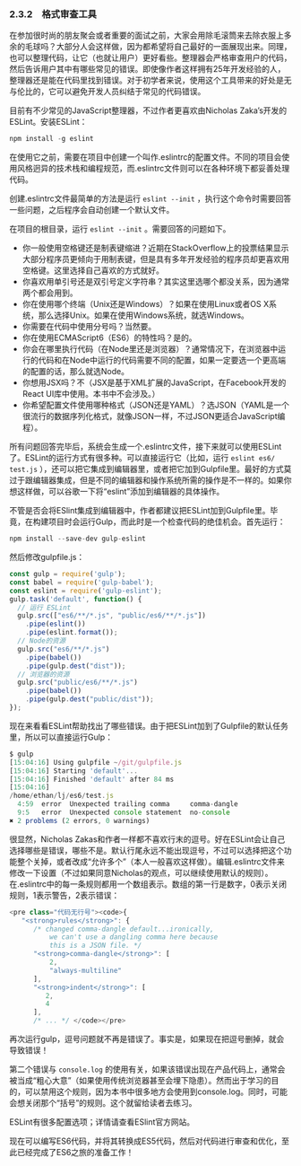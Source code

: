 ### 2.3.2　格式审查工具

在参加很时尚的朋友聚会或者重要的面试之前，大家会用除毛滚筒来去除衣服上多余的毛球吗？大部分人会这样做，因为都希望将自己最好的一面展现出来。同理，也可以整理代码，让它（也就让用户）更好看些。整理器会严格审查用户的代码，然后告诉用户其中有哪些常见的错误。即使像作者这样拥有25年开发经验的人，整理器还是能在代码里找到错误。对于初学者来说，使用这个工具带来的好处是无与伦比的，它可以避免开发人员纠结于常见的代码错误。

目前有不少常见的JavaScript整理器，不过作者更喜欢由Nicholas Zaka’s开发的ESLint。安装ESLint：

```javascript
npm install -g eslint
```

在使用它之前，需要在项目中创建一个叫作.eslintrc的配置文件。不同的项目会使用风格迥异的技术栈和编程规范，而.eslintrc文件则可以在各种环境下都妥善处理代码。

创建.eslintrc文件最简单的方法是运行 `eslint --init` ，执行这个命令时需要回答一些问题，之后程序会自动创建一个默认文件。

在项目的根目录，运行 `eslint --init` 。需要回答的问题如下。

+ 你一般使用空格键还是制表键缩进？近期在StackOverflow上的投票结果显示大部分程序员更倾向于用制表键，但是具有多年开发经验的程序员却更喜欢用空格键。这里选择自己喜欢的方式就好。
+ 你喜欢用单引号还是双引号定义字符串？其实这里选哪个都没关系，因为通常两个都会用到。
+ 你在使用哪个终端（Unix还是Windows）？如果在使用Linux或者OS X系统，那么选择Unix。如果在使用Windows系统，就选Windows。
+ 你需要在代码中使用分号吗？当然要。
+ 你在使用ECMAScript6（ES6）的特性吗？是的。
+ 你会在哪里执行代码（在Node里还是浏览器）？通常情况下，在浏览器中运行的代码和在Node中运行的代码需要不同的配置，如果一定要选一个更高端的配置的话，那么就选Node。
+ 你想用JSX吗？不（JSX是基于XML扩展的JavaScript，在Facebook开发的React UI库中使用。本书中不会涉及。）
+ 你希望配置文件使用哪种格式（JSON还是YAML）？选JSON（YAML是一个很流行的数据序列化格式，就像JSON一样，不过JSON更适合JavaScript编程）。

所有问题回答完毕后，系统会生成一个.eslintrc文件，接下来就可以使用ESLint了。ESLint的运行方式有很多种。可以直接运行它（比如，运行 `eslint es6/`   `test.js` ），还可以把它集成到编辑器里，或者把它加到Gulpfile里。最好的方式莫过于跟编辑器集成，但是不同的编辑器和操作系统所需的操作是不一样的。如果你想这样做，可以谷歌一下将“eslint”添加到编辑器的具体操作。

不管是否会将ESlint集成到编辑器中，作者都建议把ESLint加到Gulpfile里。毕竟，在构建项目时会运行Gulp，而此时是一个检查代码的绝佳机会。首先运行：

```javascript
npm install --save-dev gulp-eslint
```

然后修改gulpfile.js：

```javascript
const gulp = require('gulp');
const babel = require('gulp-babel');
const eslint = require('gulp-eslint');
gulp.task('default', function() {
  // 运行 ESLint
  gulp.src(["es6/**/*.js", "public/es6/**/*.js"])
    .pipe(eslint())
    .pipe(eslint.format());
  // Node的资源
  gulp.src("es6/**/*.js")
    .pipe(babel())
    .pipe(gulp.dest("dist"));
  // 浏览器的资源
  gulp.src("public/es6/**/*.js")
    .pipe(babel())
    .pipe(gulp.dest("public/dist"));
});
```

现在来看看ESLint帮助找出了哪些错误。由于把ESLint加到了Gulpfile的默认任务里，所以可以直接运行Gulp：

```javascript
$ gulp
[15:04:16] Using gulpfile ~/git/gulpfile.js
[15:04:16] Starting 'default'...
[15:04:16] Finished 'default' after 84 ms
[15:04:16]
/home/ethan/lj/es6/test.js
  4:59  error  Unexpected trailing comma     comma-dangle
  9:5   error  Unexpected console statement  no-console
✖ 2 problems (2 errors, 0 warnings)
```

很显然，Nicholas Zakas和作者一样都不喜欢行末的逗号。好在ESLint会让自己选择哪些是错误，哪些不是。默认行尾永远不能出现逗号，不过可以选择把这个功能整个关掉，或者改成“允许多个”（本人一般喜欢这样做）。编辑.eslintrc文件来修改一下设置（不过如果同意Nicholas的观点，可以继续使用默认的规则）。在.eslintrc中的每一条规则都用一个数组表示。数组的第一行是数字，0表示关闭规则，1表示警告，2表示错误：

```javascript
<pre class="代码无行号"><code>{
   "<strong>rules</strong>": { 
      /* changed comma-dangle default...ironically,
          we can't use a dangling comma here because
          this is a JSON file. */
      "<strong>comma-dangle</strong>": [
          2,
          "always-multiline"
      ],
      "<strong>indent</strong>": [
         2,
         4 
      ],
      /* ... */ </code></pre>
```

再次运行gulp，逗号问题就不再是错误了。事实是，如果现在把逗号删掉，就会导致错误！

第二个错误与 `console.log` 的使用有关，如果该错误出现在产品代码上，通常会被当成“粗心大意”（如果使用传统浏览器甚至会埋下隐患）。然而出于学习的目的，可以禁用这个规则，因为本书中很多地方会使用到console.log。同时，可能会想关闭那个“括号”的规则。这个就留给读者去练习。

ESLint有很多配置选项；详情请查看ESlint官方网站。

现在可以编写ES6代码，并将其转换成ES5代码，然后对代码进行审查和优化，至此已经完成了ES6之旅的准备工作！

